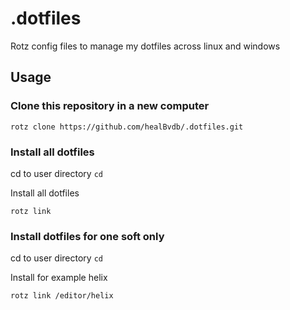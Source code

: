 # .dotfiles
Rotz config files to manage my dotfiles across linux and windows

## Usage

### Clone this repository in a new computer

`rotz clone https://github.com/healBvdb/.dotfiles.git`

### Install all dotfiles

cd to user directory `cd`

Install all dotfiles

`rotz link`

### Install dotfiles for one soft only

cd to user directory `cd`

Install for example helix

`rotz link /editor/helix`
